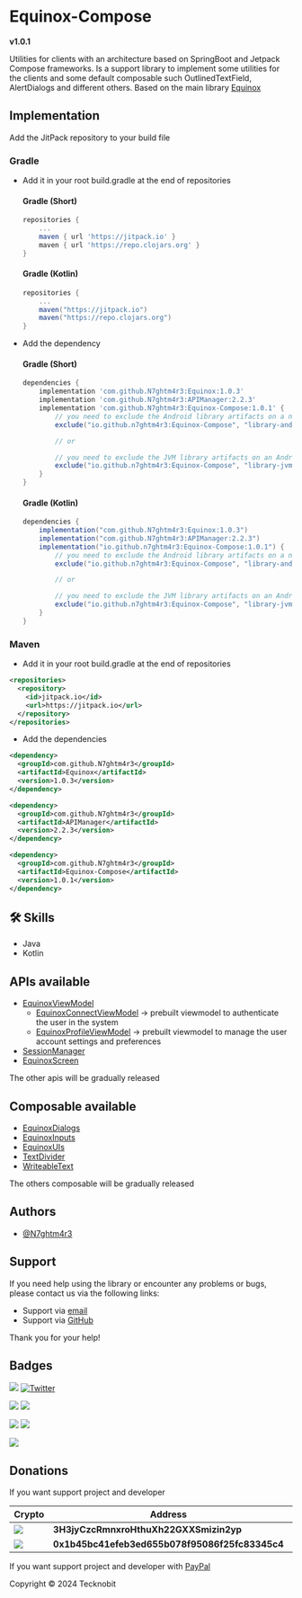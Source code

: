 # Equinox-Compose

**v1.0.1**

Utilities for clients with an architecture based on SpringBoot and Jetpack Compose frameworks. Is a support library
to implement some utilities for the clients and some default composable such OutlinedTextField, AlertDialogs and
different others. Based on the main library [Equinox](https://github.com/N7ghtm4r3/Equinox)

## Implementation

Add the JitPack repository to your build file

### Gradle

- Add it in your root build.gradle at the end of repositories

  #### Gradle (Short)

    ```gradle
    repositories {
        ...
        maven { url 'https://jitpack.io' }
        maven { url 'https://repo.clojars.org' }
    }
    ```

  #### Gradle (Kotlin)

    ```gradle
    repositories {
        ...
        maven("https://jitpack.io")
        maven("https://repo.clojars.org")
    }
    ```

- Add the dependency

  #### Gradle (Short)

    ```gradle
    dependencies {
        implementation 'com.github.N7ghtm4r3:Equinox:1.0.3'
        implementation 'com.github.N7ghtm4r3:APIManager:2.2.3'
        implementation 'com.github.N7ghtm4r3:Equinox-Compose:1.0.1' {
            // you need to exclude the Android library artifacts on a not-Android environment
            exclude("io.github.n7ghtm4r3:Equinox-Compose", "library-android")

            // or
    
            // you need to exclude the JVM library artifacts on an Android environment
            exclude("io.github.n7ghtm4r3:Equinox-Compose", "library-jvm")
        }
    }
    ```

  #### Gradle (Kotlin)

    ```gradle
    dependencies {
        implementation("com.github.N7ghtm4r3:Equinox:1.0.3")
        implementation("com.github.N7ghtm4r3:APIManager:2.2.3")
        implementation("io.github.n7ghtm4r3:Equinox-Compose:1.0.1") {
            // you need to exclude the Android library artifacts on a not-Android environment
            exclude("io.github.n7ghtm4r3:Equinox-Compose", "library-android")

            // or
    
            // you need to exclude the JVM library artifacts on an Android environment
            exclude("io.github.n7ghtm4r3:Equinox-Compose", "library-jvm")
        }
    }
    ```

### Maven

- Add it in your root build.gradle at the end of repositories

```xml
<repositories>
  <repository>
    <id>jitpack.io</id>
    <url>https://jitpack.io</url>
  </repository>
</repositories>
```
- Add the dependencies

```xml
<dependency>
  <groupId>com.github.N7ghtm4r3</groupId>
  <artifactId>Equinox</artifactId>
  <version>1.0.3</version>
</dependency>
```

```xml
<dependency>
  <groupId>com.github.N7ghtm4r3</groupId>
  <artifactId>APIManager</artifactId>
  <version>2.2.3</version>
</dependency>
```

```xml
<dependency>
  <groupId>com.github.N7ghtm4r3</groupId>
  <artifactId>Equinox-Compose</artifactId>
  <version>1.0.1</version>
</dependency>
```

## 🛠 Skills
- Java
- Kotlin

## APIs available

- [EquinoxViewModel](documd%2FEquinoxViewModel.md)
  - [EquinoxConnectViewModel](library%2Fsrc%2FcommonMain%2Fkotlin%2Fcom%2Ftecknobit%2Fequinoxcompose%2Fhelpers%2Fviewmodels%2FEquinoxConnectViewModel.kt) -> prebuilt viewmodel to authenticate the user in the system
  - [EquinoxProfileViewModel](library%2Fsrc%2FcommonMain%2Fkotlin%2Fcom%2Ftecknobit%2Fequinoxcompose%2Fhelpers%2Fviewmodels%2FEquinoxProfileViewModel.kt) -> prebuilt viewmodel to manage the user account settings and preferences
- [SessionManager](documd%2FSessionManager.md)
- [EquinoxScreen](documd%2FEquinoxScreen.md)

The other apis will be gradually released

## Composable available

- [EquinoxDialogs](library%2Fsrc%2FcommonMain%2Fkotlin%2Fcom%2Ftecknobit%2Fequinoxcompose%2Fcomponents%2FEquinoxDialogs.kt)
- [EquinoxInputs](library%2Fsrc%2FcommonMain%2Fkotlin%2Fcom%2Ftecknobit%2Fequinoxcompose%2Fcomponents%2FEquinoxInputs.kt)
- [EquinoxUIs](library%2Fsrc%2FcommonMain%2Fkotlin%2Fcom%2Ftecknobit%2Fequinoxcompose%2Fcomponents%2FEquinoxUIs.kt)
- [TextDivider](library%2Fsrc%2FcommonMain%2Fkotlin%2Fcom%2Ftecknobit%2Fequinoxcompose%2Fcomponents%2FTextDivider.kt)
- [WriteableText](library%2Fsrc%2FcommonMain%2Fkotlin%2Fcom%2Ftecknobit%2Fequinoxcompose%2Fcomponents%2FWriteableText.kt)

The others composable will be gradually released

## Authors

- [@N7ghtm4r3](https://www.github.com/N7ghtm4r3)

## Support

If you need help using the library or encounter any problems or bugs, please contact us via the following links:

- Support via <a href="mailto:infotecknobitcompany@gmail.com">email</a>
- Support via <a href="https://github.com/N7ghtm4r3/Equinox-Compose/issues/new">GitHub</a>

Thank you for your help!

## Badges

[![](https://img.shields.io/badge/Google_Play-414141?style=for-the-badge&logo=google-play&logoColor=white)](https://play.google.com/store/apps/developer?id=Tecknobit)
[![Twitter](https://img.shields.io/badge/Twitter-1DA1F2?style=for-the-badge&logo=twitter&logoColor=white)](https://twitter.com/tecknobit)

[![](https://img.shields.io/badge/Spring_Boot-F2F4F9?style=for-the-badge&logo=spring-boot)](https://spring.io/projects/spring-boot)
[![](https://img.shields.io/badge/Jetpack%20Compose-4285F4.svg?style=for-the-badge&logo=Jetpack-Compose&logoColor=white)](https://www.jetbrains.com/lp/compose-multiplatform/)

[![](https://img.shields.io/badge/Java-ED8B00?style=for-the-badge&logo=java&logoColor=white)](https://www.oracle.com/java/)
[![](https://img.shields.io/badge/Kotlin-B125EA?style=for-the-badge&logo=kotlin&logoColor=white)](https://kotlinlang.org/)

[![](https://jitpack.io/v/N7ghtm4r3/Equinox-Compose.svg)](https://jitpack.io/#N7ghtm4r3/Equinox-Compose)

## Donations

If you want support project and developer

| Crypto                                                                                              | Address                                        | Network  |
|-----------------------------------------------------------------------------------------------------|------------------------------------------------|----------|
| ![](https://img.shields.io/badge/Bitcoin-000000?style=for-the-badge&logo=bitcoin&logoColor=white)   | **3H3jyCzcRmnxroHthuXh22GXXSmizin2yp**         | Bitcoin  |
| ![](https://img.shields.io/badge/Ethereum-3C3C3D?style=for-the-badge&logo=Ethereum&logoColor=white) | **0x1b45bc41efeb3ed655b078f95086f25fc83345c4** | Ethereum |

If you want support project and developer
with <a href="https://www.paypal.com/donate/?hosted_button_id=5QMN5UQH7LDT4">PayPal</a>

Copyright © 2024 Tecknobit
